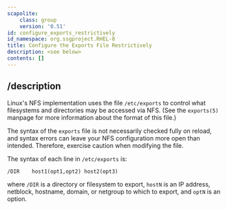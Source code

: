```yaml
---
scapolite:
    class: group
    version: '0.51'
id: configure_exports_restrictively
id_namespace: org.ssgproject.RHEL-8
title: Configure the Exports File Restrictively
description: <see below>
contents: []
---
```



## /description

Linux\'s
NFS implementation uses the file `/etc/exports` to control what
filesystems and directories may be accessed via NFS. (See the
`exports(5)` manpage for more information about the format of this
file.)  
  
The syntax of the `exports` file is not necessarily checked fully on
reload, and syntax errors can leave your NFS configuration more open
than intended. Therefore, exercise caution when modifying the file.  
  
The syntax of each line in `/etc/exports` is:

``` 
/DIR    host1(opt1,opt2) host2(opt3)
```

where `/DIR` is a directory or filesystem to export, `hostN` is an IP
address, netblock, hostname, domain, or netgroup to which to export, and
`optN` is an option.
